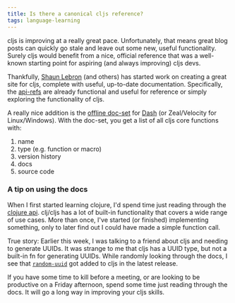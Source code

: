 ```yaml
---
title: Is there a canonical cljs reference?
tags: language-learning
---
```


cljs is improving at a really great pace. Unfortunately, that means great blog posts can quickly go stale and leave out some new, useful functionality. Surely cljs would benefit from a nice, official reference that was a well-known starting point for aspiring (and always improving) cljs devs.

Thankfully, [Shaun Lebron][shaun-twitter] (and others) has started work on creating a great site for cljs, complete with useful, up-to-date documentation. Specifically, the [api-refs][api-refs] are already functional and useful for reference or simply exploring the functionality of cljs.

A really nice addition is the [offline doc-set][dash-doc-set] for [Dash][dash] (or Zeal/Velocity for Linux/Windows). With the doc-set, you get a list of all cljs core functions with:

1. name
2. type (e.g. function or macro)
3. version history
4. docs
5. source code

### A tip on using the docs

When I first started learning clojure, I'd spend time just reading through the [clojure api][clojure-api]. clj/cljs has a lot of built-in functionality that covers a wide range of use cases. More than once, I've started (or finished) implementing something, only to later find out I could have made a simple function call.

True story: Earlier this week, I was talking to a friend about cljs and needing to generate UUIDs. It was strange to me that cljs has a UUID type, but not a built-in fn for generating UUIDs. While randomly looking through the docs, I see that [`random-uuid`][random-uuid] got added to cljs in the latest release.

If you have some time to kill before a meeting, or are looking to be productive on a Friday afternoon, spend some time just reading through the docs. It will go a long way in improving your cljs skills.

[shaun-twitter]: https://twitter.com/shaunlebron
[api-refs]: https://github.com/cljsinfo/api-refs/tree/catalog
[dash-doc-set]: https://github.com/cljsinfo/api-refs/blob/master/README.md#offline-docset-for-dash
[dash]: https://kapeli.com/dash
[clojure-api]: http://clojure.github.io/clojure/
[random-uuid]: https://github.com/cljsinfo/api-refs/blob/catalog/refs/cljs.core_random-uuid.md
